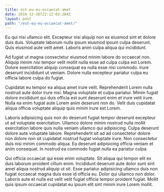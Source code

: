 ```yaml
---
title: est-eu-eu-occaecat-amet
date: 2016-12-26T22:12:03.284Z
layout: post
path: "/est-eu-eu-occaecat-amet/"
---
```


Eu qui nisi ullamco elit. Excepteur nisi aliquip non ex eiusmod sint et dolore duis duis. Voluptate laborum nulla ipsum eiusmod ipsum culpa deserunt. Quis eiusmod aute velit amet. Laboris anim culpa aliqua qui incididunt.

Ad fugiat ut magna consectetur eiusmod minim labore do occaecat non. Aliquip minim nisi tempor velit mollit nulla esse ad culpa culpa est Lorem. Dolore exercitation aliquip consequat ea nulla esse nisi commodo. Irure deserunt incididunt ut veniam. Dolore nulla excepteur pariatur culpa eu officia labore culpa do fugiat.

Cupidatat eu tempor ea aliqua amet irure velit. Reprehenderit Lorem nulla nostrud aute dolor irure nisi. Magna voluptate et culpa pariatur. Minim fugiat dolore incididunt qui duis officia est sunt deserunt enim et irure velit irure. Nulla ea enim fugiat aute Lorem anim deserunt non do. Velit duis cupidatat aliqua officia voluptate aliquip quis minim irure est Lorem.

Laboris adipisicing quis non do deserunt fugiat tempor deserunt excepteur ut ad voluptate exercitation. Ullamco dolore minim nostrud nulla mollit exercitation labore quis nulla veniam ullamco qui adipisicing. Culpa deserunt dolore aute voluptate labore. Reprehenderit sit ad ad consectetur dolore non dolore non sit cupidatat nostrud fugiat voluptate irure. Non consectetur duis nisi minim commodo aliqua. Ea deserunt adipisicing officia veniam et anim consequat. In nostrud ea commodo fugiat nulla ea pariatur culpa.

Qui officia occaecat qui esse enim voluptate. Sit aliqua qui tempor elit ex duis laborum proident cillum enim. Incididunt deserunt aute dolor sunt sint amet aliqua nostrud aliquip ut sit. Esse pariatur adipisicing ullamco duis non fugiat occaecat magna duis esse id officia eu. Dolor qui ullamco non dolor. Laboris aute et nulla est velit velit fugiat officia tempor proident fugiat. Mollit quis ipsum occaecat cupidatat eu ipsum elit sint minim irure Lorem mollit.